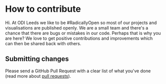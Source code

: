 # How to contribute

Hi. At ODI Leeds we like to be #RadicallyOpen so most of our projects and visualisations are published openly. We are a small team and there's a chance that there are bugs or mistakes in our code. Perhaps that is why you are here? We love to get positive contributions and improvements which can then be shared back with others.

## Submitting changes

Please send a GitHub Pull Request with a clear list of what you've done (read more about [pull requests](http://help.github.com/pull-requests/)).
